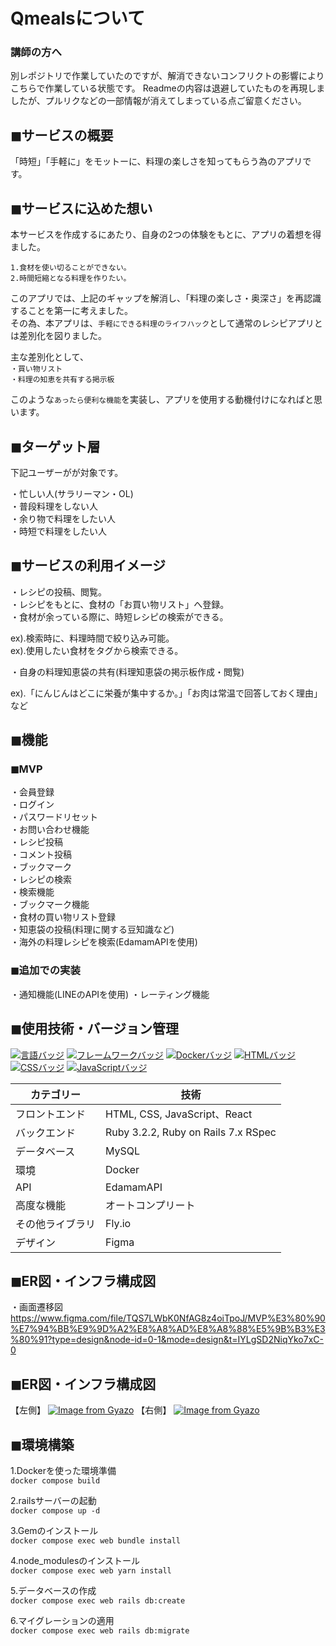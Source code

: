 # Qmealsについて

### 講師の方へ
別レポジトリで作業していたのですが、解消できないコンフリクトの影響によりこちらで作業している状態です。
Readmeの内容は退避していたものを再現しましたが、プルリクなどの一部情報が消えてしまっている点ご留意ください。

## ◼︎サービスの概要
「時短」「手軽に」をモットーに、料理の楽しさを知ってもらう為のアプリです。<br>

## ◼︎サービスに込めた想い
本サービスを作成するにあたり、自身の2つの体験をもとに、アプリの着想を得ました。<br>

`1.食材を使い切ることができない。`<br>
`2.時間短縮となる料理を作りたい。`<br>

このアプリでは、上記のギャップを解消し、「料理の楽しさ・奥深さ」を再認識することを第一に考えました。<br>
その為、本アプリは、`手軽にできる料理のライフハック`として通常のレシピアプリとは差別化を図りました。<br>

主な差別化として、<br>
`・買い物リスト`<br>
`・料理の知恵を共有する掲示板`<br>

このような`あったら便利な機能`を実装し、アプリを使用する動機付けになればと思います。

## ◼︎ターゲット層
下記ユーザーがが対象です。<br>

・忙しい人(サラリーマン・OL)<br>
・普段料理をしない人<br>
・余り物で料理をしたい人<br>
・時短で料理をしたい人<br>

## ◼︎サービスの利用イメージ
・レシピの投稿、閲覧。<br>
・レシピをもとに、食材の「お買い物リスト」へ登録。<br>
・食材が余っている際に、時短レシピの検索ができる。<br>

  ex).検索時に、料理時間で絞り込み可能。<br>
  ex).使用したい食材をタグから検索できる。<br>

・自身の料理知恵袋の共有(料理知恵袋の掲示板作成・閲覧)<br>

ex).「にんじんはどこに栄養が集中するか。」「お肉は常温で回答しておく理由」など<br>

## ◼︎機能

### ◼︎MVP
・会員登録<br>
・ログイン<br>
・パスワードリセット<br>
・お問い合わせ機能<br>
・レシピ投稿<br>
・コメント投稿<br>
・ブックマーク<br>
・レシピの検索<br>
・検索機能<br>
・ブックマーク機能<br>
・食材の買い物リスト登録<br>
・知恵袋の投稿(料理に関する豆知識など)<br>
・海外の料理レシピを検索(EdamamAPIを使用)<br>

### ◼︎追加での実装
・通知機能(LINEのAPIを使用)
・レーティング機能

## ◼︎使用技術・バージョン管理
[![言語バッジ](https://img.shields.io/badge/-Ruby-CC342D.svg?logo=ruby&style=flat-square&logoColor=white)](https://www.ruby-lang.org/)
[![フレームワークバッジ](https://img.shields.io/badge/-Ruby%20on%20Rails-CC0000.svg?logo=ruby-on-rails&style=flat-square&logoColor=white)](https://rubyonrails.org/)
[![Dockerバッジ](https://img.shields.io/badge/-Docker-2496ED.svg?logo=docker&style=flat-square&logoColor=white)](https://www.docker.com/)
[![HTMLバッジ](https://img.shields.io/badge/-HTML5-E34F26.svg?logo=html5&style=flat-square&logoColor=white)](https://developer.mozilla.org/en-US/docs/Web/Guide/HTML)
[![CSSバッジ](https://img.shields.io/badge/-CSS3-1572B6.svg?logo=css3&style=flat-square&logoColor=white)](https://developer.mozilla.org/en-US/docs/Web/CSS)
[![JavaScriptバッジ](https://img.shields.io/badge/-JavaScript-F7DF1E.svg?logo=javascript&style=flat-square&logoColor=black)](https://developer.mozilla.org/en-US/docs/Web/JavaScript)


| カテゴリー     | 技術                      |
| -------------- | ----------------------- |
| フロントエンド | HTML, CSS, JavaScript、React   |
| バックエンド   | Ruby 3.2.2, Ruby on Rails 7.x RSpec |
| データベース   |  MySQL   |
| 環境   |  Docker   |
| API   |  EdamamAPI   |
| 高度な機能   | オートコンプリート    |
| その他ライブラリ         |Fly.io |
| デザイン       |Figma           |

## ◼︎ER図・インフラ構成図
・画面遷移図
https://www.figma.com/file/TQS7LWbK0NfAG8z4oiTpoJ/MVP%E3%80%90%E7%94%BB%E9%9D%A2%E8%A8%AD%E8%A8%88%E5%9B%B3%E3%80%91?type=design&node-id=0-1&mode=design&t=IYLgSD2NiqYko7xC-0

## ◼︎ER図・インフラ構成図
【左側】
[![Image from Gyazo](https://i.gyazo.com/798f9f68ab862457cb1c755a85f46d0a.png)](https://gyazo.com/798f9f68ab862457cb1c755a85f46d0a)
【右側】
[![Image from Gyazo](https://i.gyazo.com/93cf3a5a5b23106cb97d3b263e5546e5.png)](https://gyazo.com/93cf3a5a5b23106cb97d3b263e5546e5)

## ◼︎環境構築
1.Dockerを使った環境準備<br>
`docker compose build`<br>

2.railsサーバーの起動<br>
`docker compose up -d`<br>

3.Gemのインストール<br>
`docker compose exec web bundle install`<br>

4.node_modulesのインストール<br>
`docker compose exec web yarn install`<br>

5.データベースの作成<br>
`docker compose exec web rails db:create`<br>

6.マイグレーションの適用<br>
`docker compose exec web rails db:migrate`<br>
